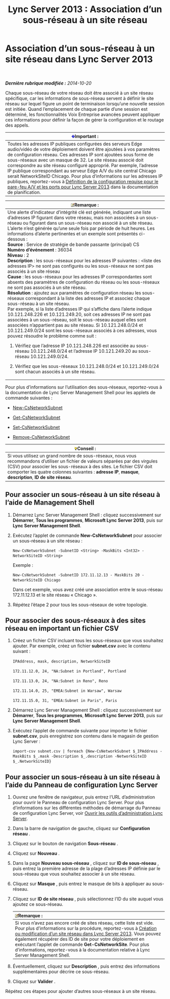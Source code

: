 ﻿---
title: 'Lync Server 2013 : Association d’un sous-réseau à un site réseau'
TOCTitle: Association d’un sous-réseau à un site réseau
ms:assetid: aa69e3ac-542a-4ba1-9582-2e6bee29f633
ms:mtpsurl: https://technet.microsoft.com/fr-fr/library/Gg412804(v=OCS.15)
ms:contentKeyID: 49298507
ms.date: 05/20/2016
mtps_version: v=OCS.15
ms.translationtype: HT
---

# Association d’un sous-réseau à un site réseau dans Lync Server 2013

 

_**Dernière rubrique modifiée :** 2014-10-20_

Chaque sous-réseau de votre réseau doit être associé à un site réseau spécifique, car les informations de sous-réseau servent à définir le site réseau sur lequel figure un point de terminaison lorsqu’une nouvelle session est initiée. Quand l’emplacement de chaque partie d’une session est déterminé, les fonctionnalités Voix Entreprise avancées peuvent appliquer ces informations pour définir la façon de gérer la configuration et le routage des appels.

<table>
<thead>
<tr class="header">
<th><img src="images/Gg425917.important(OCS.15).gif" title="important" alt="important" />Important :</th>
</tr>
</thead>
<tbody>
<tr class="odd">
<td>Toutes les adresses IP publiques configurées des serveurs Edge audio/vidéo de votre déploiement doivent être ajoutées à vos paramètres de configuration réseau. Ces adresses IP sont ajoutées sous forme de sous-réseaux avec un masque de 32. Le site réseau associé doit correspondre au site réseau configuré approprié. Par exemple, l’adresse IP publique correspondant au serveur Edge A/V du site central Chicago serait NetworkSiteID Chicago. Pour plus d’informations sur les adresses IP publiques, reportez-vous à <a href="lync-server-2013-determine-external-a-v-firewall-and-port-requirements.md">Définition de la configuration requise pour le pare-feu A/V et les ports pour Lync Server 2013</a> dans la documentation de planification.</td>
</tr>
</tbody>
</table>


<table>
<colgroup>
<col style="width: 100%" />
</colgroup>
<thead>
<tr class="header">
<th><img src="images/Gg398920.note(OCS.15).gif" title="note" alt="note" />Remarque :</th>
</tr>
</thead>
<tbody>
<tr class="odd">
<td>Une alerte d’indicateur d’intégrité clé est générée, indiquant une liste d’adresses IP figurant dans votre réseau, mais non associées à un sous-réseau ou figurant dans un sous-réseau non associé à un site réseau. L’alerte n’est générée qu’une seule fois par période de huit heures. Les informations d’alerte pertinentes et un exemple sont présentés ci-dessous :<br />
<strong>Source</strong> : Service de stratégie de bande passante (principal) CS<br />
<strong>Numéro d’événement</strong> : 36034<br />
<strong>Niveau</strong> : 2<br />
<strong>Description</strong> : les sous-réseaux pour les adresses IP suivantes : &lt;liste des adresses IP&gt; ne sont pas configurés ou les sous-réseaux ne sont pas associés à un site réseau<br />
<strong>Cause</strong> : les sous-réseaux pour les adresses IP correspondantes sont absents des paramètres de configuration du réseau ou les sous-réseaux ne sont pas associés à un site réseau.<br />
<strong>Résolution</strong> : ajoutez aux paramètres de configuration réseau les sous-réseaux correspondant à la liste des adresses IP et associez chaque sous-réseau à un site réseau.<br />
Par exemple, si la liste d’adresses IP qui s’affiche dans l’alerte indique 10.121.248.226 et 10.121.249.20, soit ces adresses IP ne sont pas associées à un sous-réseau, soit le sous-réseau auquel elles sont associées n’appartient pas au site réseau. Si 10.121.248.0/24 et 10.121.249.0/24 sont les sous-réseaux associés à ces adresses, vous pouvez résoudre le problème comme suit :
<ol>
<li><p>Vérifiez que l’adresse IP 10.121.248.226 est associée au sous-réseau 10.121.248.0/24 et l’adresse IP 10.121.249.20 au sous-réseau 10.121.249.0/24.</p></li>
<li><p>Vérifiez que les sous-réseaux 10.121.248.0/24 et 10.121.249.0/24 sont chacun associés à un site réseau.</p></li>
</ol></td>
</tr>
</tbody>
</table>


Pour plus d’informations sur l’utilisation des sous-réseaux, reportez-vous à la documentation de Lync Server Management Shell pour les applets de commande suivantes :

  - [New-CsNetworkSubnet](new-csnetworksubnet.md)

  - [Get-CsNetworkSubnet](get-csnetworksubnet.md)

  - [Set-CsNetworkSubnet](set-csnetworksubnet.md)

  - [Remove-CsNetworkSubnet](remove-csnetworksubnet.md)

<table>
<thead>
<tr class="header">
<th><img src="images/JJ205025.tip(OCS.15).gif" title="tip" alt="tip" />Conseil :</th>
</tr>
</thead>
<tbody>
<tr class="odd">
<td>Si vous utilisez un grand nombre de sous-réseaux, nous vous recommandons d’utiliser un fichier de valeurs séparées par des virgules (CSV) pour associer les sous-réseaux à des sites. Le fichier CSV doit comporter les quatre colonnes suivantes : <strong>adresse IP</strong>, <strong>masque</strong>, <strong>description</strong>, <strong>ID de site réseau</strong>.</td>
</tr>
</tbody>
</table>


## Pour associer un sous-réseau à un site réseau à l’aide de Management Shell

1.  Démarrez Lync Server Management Shell : cliquez successivement sur **Démarrer**, **Tous les programmes**, **Microsoft Lync Server 2013**, puis sur **Lync Server Management Shell**.

2.  Exécutez l’applet de commande **New-CsNetworkSubnet** pour associer un sous-réseau à un site réseau :
    
        New-CsNetworkSubnet -SubnetID <String> -MaskBits <Int32> -NetworkSiteID <String>
    
    Exemple :
    
        New-CsNetworkSubnet -SubnetID 172.11.12.13 - MaskBits 20 -NetworkSiteID Chicago
    
    Dans cet exemple, vous avez créé une association entre le sous-réseau 172.11.12.13 et le site réseau « Chicago ».

3.  Répétez l’étape 2 pour tous les sous-réseaux de votre topologie.

## Pour associer des sous-réseaux à des sites réseau en important un fichier CSV

1.  Créez un fichier CSV incluant tous les sous-réseaux que vous souhaitez ajouter. Par exemple, créez un fichier **subnet.csv** avec le contenu suivant :
    
    `IPAddress, mask, description, NetworkSiteID`
    
    `172.11.12.0, 24, "NA:Subnet in Portland", Portland`
    
    `172.11.13.0, 24, "NA:Subnet in Reno", Reno`
    
    `172.11.14.0, 25, "EMEA:Subnet in Warsaw", Warsaw`
    
    `172.11.15.0, 31, "EMEA:Subnet in Paris", Paris`

2.  Démarrez Lync Server Management Shell : cliquez successivement sur **Démarrer**, **Tous les programmes**, **Microsoft Lync Server 2013**, puis sur **Lync Server Management Shell**.

3.  Exécutez l’applet de commande suivante pour importer le fichier **subnet.csv**, puis enregistrez son contenu dans le magasin de gestion Lync Server :
    
        import-csv subnet.csv | foreach {New-CsNetworkSubnet $_IPAddress -MaskBits $_.mask -Description $_.description -NetworkSiteID $_.NetworkSiteID}

## Pour associer un sous-réseau à un site réseau à l’aide du Panneau de configuration Lync Server

1.  Ouvrez une fenêtre de navigateur, puis entrez l’URL d’administration pour ouvrir le Panneau de configuration Lync Server. Pour plus d’informations sur les différentes méthodes de démarrage du Panneau de configuration Lync Server, voir [Ouvrir les outils d’administration Lync Server](lync-server-2013-open-lync-server-administrative-tools.md).

2.  Dans la barre de navigation de gauche, cliquez sur **Configuration réseau** .

3.  Cliquez sur le bouton de navigation **Sous-réseau** .

4.  Cliquez sur **Nouveau** .

5.  Dans la page **Nouveau sous-réseau** , cliquez sur **ID de sous-réseau** , puis entrez la première adresse de la plage d’adresses IP définie par le sous-réseau que vous souhaitez associer à un site réseau.

6.  Cliquez sur **Masque** , puis entrez le masque de bits à appliquer au sous-réseau.

7.  Cliquez sur **ID de site réseau** , puis sélectionnez l’ID du site auquel vous ajoutez ce sous-réseau.
    
    <table>
    <thead>
    <tr class="header">
    <th><img src="images/Gg398920.note(OCS.15).gif" title="note" alt="note" />Remarque :</th>
    </tr>
    </thead>
    <tbody>
    <tr class="odd">
    <td>Si vous n’avez pas encore créé de sites réseau, cette liste est vide. Pour plus d’informations sur la procédure, reportez-vous à <a href="lync-server-2013-create-or-modify-a-network-site.md">Création ou modification d’un site réseau dans Lync Server 2013</a>. Vous pouvez également récupérer des ID de site pour votre déploiement en exécutant l’applet de commande <strong>Get-CsNetworkSite</strong>. Pour plus d’informations, reportez-vous à la documentation relative à Lync Server Management Shell.</td>
    </tr>
    </tbody>
    </table>


8.  Éventuellement, cliquez sur **Description** , puis entrez des informations supplémentaires pour décrire ce sous-réseau.

9.  Cliquez sur **Valider** .

Répétez ces étapes pour ajouter d’autres sous-réseaux à un site réseau.

